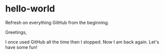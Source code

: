 # hello-world
Refresh on everything GitHub from the beginning.

Greetings,

I once used GitHub all the time then I stopped. 
Now I am back again.
Let's have some fun!
